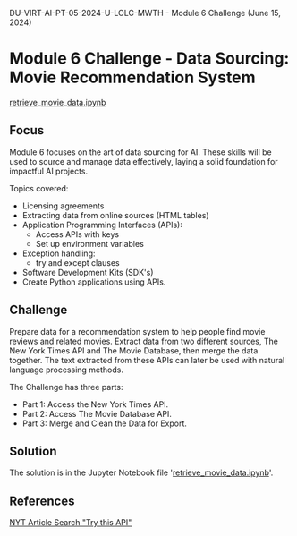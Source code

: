 DU-VIRT-AI-PT-05-2024-U-LOLC-MWTH - Module 6 Challenge (June 15, 2024)

# Module 6 Challenge - Data Sourcing: Movie Recommendation System

[retrieve_movie_data.ipynb](https://github.com/JimGile/data-sourcing-challenge/blob/main/retrieve_movie_data.ipynb)

## Focus

Module 6 focuses on the art of data sourcing for AI. These skills will be used to source and manage data effectively, laying a solid foundation for impactful AI projects.

Topics covered:

* Licensing agreements
* Extracting data from online sources (HTML tables)
* Application Programming Interfaces (APIs):
  * Access APIs with keys
  * Set up environment variables
* Exception handling:
  * try and except clauses
* Software Development Kits (SDK's)
* Create Python applications using APIs.

## Challenge

Prepare data for a recommendation system to help people find movie reviews and related movies. Extract data from two different sources, The New York Times API and The Movie Database, then merge the data together. The text extracted from these APIs can later be used with natural language processing methods.

The Challenge has three parts:

* Part 1: Access the New York Times API.
* Part 2: Access The Movie Database API.
* Part 3: Merge and Clean the Data for Export.

## Solution

The solution is in the Jupyter Notebook file '[retrieve_movie_data.ipynb](https://github.com/JimGile/data-sourcing-challenge/blob/main/retrieve_movie_data.ipynb)'.

## References

[NYT Article Search "Try this API"](https://developer.nytimes.com/docs/articlesearch-product/1/routes/articlesearch.json/get)

